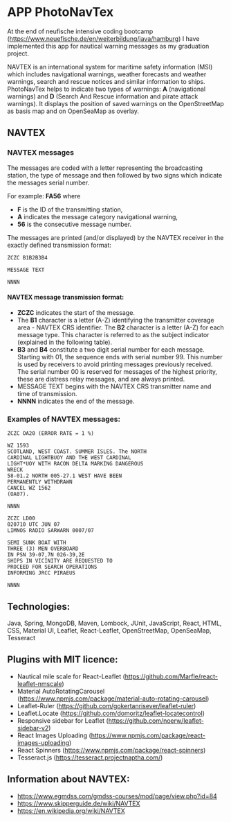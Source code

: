 # APP PhotoNavTex

At the end of neufische intensive coding bootcamp (https://www.neuefische.de/en/weiterbildung/java/hamburg) I have implemented this app for nautical warning messages as my graduation project.

NAVTEX is  an international system for maritime safety information (MSI) which includes navigational warnings, weather forecasts and weather warnings, search and rescue notices and similar information to ships. PhotoNavTex helps to indicate two types of warnings: **A** (navigational warnings) and **D** (Search And Rescue information and pirate attack warnings). It displays the position of saved warnings on the OpenStreetMap as basis map and on OpenSeaMap as overlay.

## NAVTEX 

### NAVTEX messages 

The messages are coded with a letter representing the broadcasting station, the type of message and then followed by two signs which indicate the messages serial number.

For example: **FA56** where 
- **F** is the ID of the transmitting station, 
- **A** indicates the message category navigational warning, 
- **56** is the consecutive message number. 

The messages are printed (and/or displayed) by the NAVTEX receiver in the exactly defined transmission format:

```
ZCZC B1B2B3B4

MESSAGE TEXT

NNNN
```

#### NAVTEX message transmission format:

- **ZCZC** indicates the start of the message.
- The **B1** character is a letter (A-Z) identifying the transmitter coverage area - NAVTEX CRS identifier.
The **B2** character is a letter (A-Z) for each message type. This character is referred to as the subject indicator (explained in the following table).
- **B3** and **B4** constitute a two digit serial number for each message. Starting with 01, the sequence ends with serial number 99. This number is used by receivers to avoid printing messages previously received. The serial number 00 is reserved for messages of the highest priority, these are distress relay messages, and are always printed.
- MESSAGE TEXT begins with the NAVTEX CRS transmitter name and time of transmission.
- **NNNN** indicates the end of the message.

### Examples of NAVTEX messages:

```
ZCZC OA20 (ERROR RATE = 1 %)

WZ 1593
SCOTLAND, WEST COAST. SUMMER ISLES. The NORTH 
CARDINAL LIGHTBUOY AND THE WEST CARDINAL
LIGHT*UOY WITH RACON DELTA MARKING DANGEROUS
WRECK
58-01.2 NORTH 005-27.1 WEST HAVE BEEN
PERMANENTLY WITHDRAWN
CANCEL WZ 1562
(OA07).

NNNN
```


```
ZCZC LD00
020710 UTC JUN 07
LIMNOS RADIO SARWARN 0007/07

SEMI SUNK BOAT WITH
THREE (3) MEN OVERBOARD
IN PSN 39-07,7N 026-39,2E
SHIPS IN VICINITY ARE REQUESTED TO
PROCEED FOR SEARCH OPERATIONS
INFORMING JRCC PIRAEUS

NNNN
```

## Technologies:

Java, Spring, MongoDB, Maven, Lombock, JUnit, JavaScript, React, HTML, CSS, Material UI, Leaflet, React-Leaflet, OpenStreetMap, OpenSeaMap, Tesseract

## Plugins with MIT licence:

- Nautical mile scale for React-Leaflet (https://github.com/Marfle/react-leaflet-nmscale)
- Material AutoRotatingCarousel (https://www.npmjs.com/package/material-auto-rotating-carousel)
- Leaflet-Ruler (https://github.com/gokertanrisever/leaflet-ruler)
- Leaflet.Locate (https://github.com/domoritz/leaflet-locatecontrol)
- Responsive sidebar for Leaflet (https://github.com/noerw/leaflet-sidebar-v2)
- React Images Uploading (https://www.npmjs.com/package/react-images-uploading)
- React Spinners (https://www.npmjs.com/package/react-spinners)
- Tesseract.js (https://tesseract.projectnaptha.com/)

## Information about NAVTEX:

- https://www.egmdss.com/gmdss-courses/mod/page/view.php?id=84
- https://www.skipperguide.de/wiki/NAVTEX
- https://en.wikipedia.org/wiki/NAVTEX

